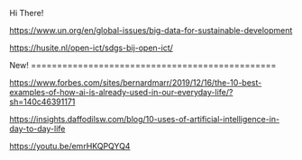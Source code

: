 Hi There!

https://www.un.org/en/global-issues/big-data-for-sustainable-development

https://husite.nl/open-ict/sdgs-bij-open-ict/

New! ===============================================

https://www.forbes.com/sites/bernardmarr/2019/12/16/the-10-best-examples-of-how-ai-is-already-used-in-our-everyday-life/?sh=140c46391171

https://insights.daffodilsw.com/blog/10-uses-of-artificial-intelligence-in-day-to-day-life

https://youtu.be/emrHKQPQYQ4
